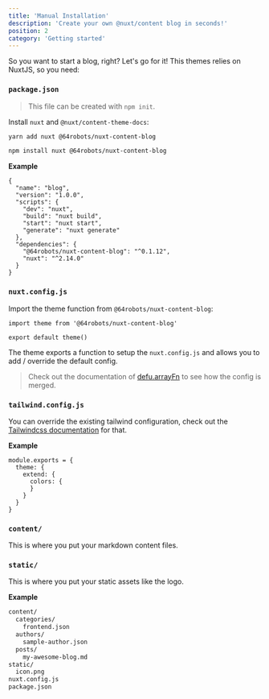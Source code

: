 ```yaml
---
title: 'Manual Installation'
description: 'Create your own @nuxt/content blog in seconds!'
position: 2
category: 'Getting started'
---
```


So you want to start a blog, right? Let's go for it! This themes relies on NuxtJS, so you need:

### `package.json`

> This file can be created with `npm init`.

Install `nuxt` and `@nuxt/content-theme-docs`:

<code-group>
  <code-block label="Yarn" active>

  ```bash
  yarn add nuxt @64robots/nuxt-content-blog
  ```

  </code-block>
  <code-block label="NPM">

  ```bash
  npm install nuxt @64robots/nuxt-content-blog
  ```

  </code-block>
</code-group>

**Example**

```json[package.json]
{
  "name": "blog",
  "version": "1.0.0",
  "scripts": {
    "dev": "nuxt",
    "build": "nuxt build",
    "start": "nuxt start",
    "generate": "nuxt generate"
  },
  "dependencies": {
    "@64robots/nuxt-content-blog": "^0.1.12",
    "nuxt": "^2.14.0"
  }
}
```

### `nuxt.config.js`

Import the theme function from `@64robots/nuxt-content-blog`:

```js[nuxt.config.js]
import theme from '@64robots/nuxt-content-blog'

export default theme()
```

The theme exports a function to setup the `nuxt.config.js` and allows you to add / override the default config.

> Check out the documentation of [defu.arrayFn](https://github.com/nuxt-contrib/defu#array-function-merger) to see how the config is merged.


### `tailwind.config.js`

You can override the existing tailwind configuration, check out the [Tailwindcss documentation](https://tailwindcss.com/docs/configuration) for that.

**Example**

```js[tailwind.config.js]
module.exports = {
  theme: {
    extend: {
      colors: {
      }
    }
  }
}
```

### `content/`

This is where you put your markdown content files.

### `static/`

This is where you put your static assets like the logo.

**Example**

```bash
content/
  categories/
    frontend.json
  authors/
    sample-author.json
  posts/
    my-awesome-blog.md
static/
  icon.png
nuxt.config.js
package.json
```